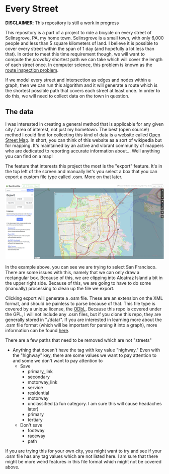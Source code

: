 # Every Street

**DISCLAIMER**: This repository is still a work in progress

This repository is a part of a project to ride a bicycle on every street of Selinsgrove, PA, my home town. Selinsgrove is a small town, with only 6,000 people and less than 5 square kilometers of land. I believe it is possible to cover every street within the span of 1 day (and hopefully a lot less than that). In order to meet this time requirement though, we will want to compute the _provably_ shortest path we can take which will cover the length of each street once. In computer science, this problem is known as the [route inspection problem](https://en.wikipedia.org/wiki/Chinese_postman_problem).

If we model every street and intersection as edges and nodes within a graph, then we can run this algorithm and it will generate a route which is the shortest possible path that covers each street at least once. In order to do this, we will need to collect data on the town in question.

## The data
I was interested in creating a general method that is applicable for any given city / area of interest, not just my hometown. The best (open source!) method I could find for collecting this kind of data is a website called [Open Street Map](https://www.openstreetmap.org/). In short, you can think of this website as a sort of wikipedia but for mapping. It's maintained by an active and vibrant community of mappers who are dedicated to reporting accurate information about... Well anything you can find on a map!

The feature that interests this project the most is the "export" feature. It's in the top left of the screen and manually let's you select a box that you can export a custom file type called .osm. More on that later.

![](./assets/osmExportExample.png)

In the example above, you can see we are trying to select San Francisco. There are some issues with this, namely that we can only draw a rectangular box. Because of this, we are clipping into Alcatraz Island a bit in the upper right side. Because of this, we are going to have to do some (manually) processing to clean up the file we export.

Clicking export will generate a .osm file. These are an extension on the XML format, and should be painless to parse because of that. This file type is covered by a unique license, the [ODbL](https://opendatacommons.org/licenses/odbl/1-0/). Because this repo is covered under the GPL, I will not include any .osm files, but if you clone this repo, they are generally stored in "./data/". If you are interested in learning more about the .osm file format (which will be important for parsing it into a graph), more information can be found [here](https://wiki.openstreetmap.org/wiki/OSM_XML).

There are a few paths that need to be removed which are not "streets"

- Anything that doesn't have the tag with key value "highway." Even with the "highway" key, there are some values we want to pay attention to and some we don't want to pay attention to
	- Save
		- primary_link
		- secondary
		- motorway_link
		- service 
		- residential
		- motorway
		- unclassified (a fun category. I am sure this will cause headaches later)
		- primary
		- tertiary
	- Don't save 
		- footway
		- raceway
		- path

If you are trying this for your own city, you might want to try and see if your .osm file has any tag values which are not listed here. I am sure that there might be more weird features in this file format which might not be covered above.